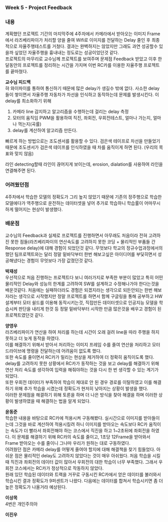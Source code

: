  ### Week 5 - Project Feedback
 ### **내용** 
 계획했던 프로젝트 기간의 마지막주에 4주차에서 카메라에서 받아오는 이미지 Frame에서 라즈베리파이가 처리할 양을 
 줄여 Wifi로 이미지를 전달하는 Delay 줄인 후 최종적으로 자율주행테스트를 거쳤다. 결과는 완벽하지는 않았지만 
 그래도 과연 성공할수 있을까 싶었던 자율주행을 흉내내는 정도로는 성공이었던것 같다.   
 프로젝트의 마무리로 교수님께 프로젝트를 보여주며 문제점 Feedback 받았고 이후 한달동안의 프로젝트를 정리하는 시간을 
 가지며 이번 RC카를 이용한 자율주행 프로젝트를 끝마쳤다.   
 
 **교수님 피드백**   
 햐
와이파이를 통하여 통신하기 때문에 많은 delay가 생길수 밖에 없다. 
사소한 delay들이 쌓이면서 자율주행 자동차가 차선을 인식하고 동작하는데 문제를 발생시킨다. 
이 delay를 최소화하기 위해 
1. 카메라 line 감지하고 알고리즘을 수행하는데 걸리는 delay 측정 
2. 모터의 움직임 PWM을 활용하여 직진, 좌회전, 우회전테스트, 얼마나 가는지, 얼마나 꺽는지(곡률)
3. delay를 계산하여 알고리즘 만든다. 


빠르게 하는 방법으로는 조도센서를 활용할 수 있다.  검은색 테이프로 차선을 만들었기 때문에 조도센서가 검은색 테이프를 인식하였을 때 차를 움직이게 하면 된다. (우리의 목표와 맞지 않음)

라인 detecting할때 라인이 끊어지게 보이는데, erosion, dialation를 사용하여 라인을 연결해주면 된다. 
   
 ### **어려웠던점**
 4주차에서 학습한 모델의 정확도가 그리 높지 않았기 때문에 기존의 정주행으로 학습한 모델에다가 역주행으로
 운전하는 데이터셋을 넣어 추가로 학습하니 학습률이 어마무시하게 떨어지는 현상이 발생했다.
 
 ### **배운점**  
 교수님의 Feedback과 실제로 프로젝트를 진행하면서 아무래도 처음이라 전혀 고려하진 못한 
 점들(라즈베리파이의 연산속도를 고려하지 못한 코딩 + 물리적인 부품들 간 Response delay)에 대해 경험이 되었던것 같다.
 무엇보다 학교의 정규수업과정에서의 했던 팀프로젝트와는 달리 정말 밑바닥부터 한번 해보고싶은 아이디어를 부딫히면서 성공해냈다는
 경험이 무엇보다 가장 값졌던것 같다.
 
 
 **박재성**   
 우선적으로 처음 진행하는 프로젝트다 보니 여러가지로 부족한 부분이 많았고 특히 어떤 물리적인 Delay와 
 성능의 한계를 고려하여 SW를 설계하고 수정해나가야 한다는것을 배운것같다. 처음에는 실패하더라도 경험은 되겠지라는
  생각으로 되든안되는 한번 해보자라는 생각으로 시작했지만 정말 프로젝트를 하면서 함께 구글링을 통해 공부하고
  HW설계부터 모터 쉴드를 이용해 동작시키는것, 직접만든 데이터셋으로 인공지능 모델을 학습시켜 판단을 내리게 한것 등
  정말 밑바닥부터 시작한 만큼 많은것을 배우고 경험이 된 프로젝트였던것 같다.
 
 **양영우**   
 라즈베리파이가 연산을 하여 처리를 하는데 시간이 오래 걸려 line을 따라 주행을 하지 못하고 더 늦게 동작을 하였다.   
 이를 해결하기 위해서 받아서 처리하는 이미지 프레임 수를 줄여 연산을 처리하고 모터 드라이브에 명령을 전달하는데 어려움이 없도록 했다.   
 또한 속도를 줄이면서 RC카가 밀리는 현상을 제거하여 더 정확히 움직이도록 했다. delay를 고려하지 못한 상황에서 RC카가 동작하는 것을 보고
 delay를 해결하기 위해 연산 처리 속도를 생각하여 입력을 해줘야하는 것을 다시 한 번 생각할 수 있는 계기가 되었다.   
 또한 우회전 데이터가 부족하여 학습이 제대로 안 된 경우 경로를 이탈하였고 이를 해결하기 위해 추가 학습을 시켰는데 정확도가 현저히 낮아지는 상황이 발생을 했다.   
 이러한 문제점을 해결하기 위해 토론을 하며 더 나은 방식을 찾아 해결을 하며 이러한 상황이 발생하였을 때 해결하는 법을 알게 되었다.

 **윤동준**   
 학습한 내용을 바탕으로 RC카에 적용시켜 구동해봤다. 실시간으로 이미지를 받아들이는데 그것을 바로 계산하여 적용시킬려 하니 이미지를 받아오는 속도보다 RC카 움직이는
 속도가 더 빨라서 좌회전해야 하는 코스에서 직진을 하고 1~2초뒤에 좌회전을 하였다. 이 문제를 해결하기 위해 RC카의 속도를 줄이고, 1초당 12Frame을 받아와서 Frame 
 받아오는 수를 줄이니 그나마 우리가 원하는 대로 구동하였다. 
 <br/>어려웠던 점은 카메라 delay를 어떻게 줄여야 할지에 대해 해결책을 찾기 힘들었다. 
 아쉬운 점은 물리적인 delay도 고려하지 않았다는 것이 매우 아쉬웠다. 
 처음 학습을 시킬때 직진과 좌회전의 데이터 값이 많아서 우회전의 대한 학습이 너무 부족했다. 그래서 우회전 코스에서는 RC카가 정상적으로 작동하지 않았다.  
 원래 있던 학습된 데이터와 트랙을 거꾸로 구동시킨 RC카에서 얻은 데이터를 불러와서 학습시킨 결과 정확도가 9퍼센트가 나왔다. 다음에는 데이터를 합쳐서 학습시키면
 좀 더 높은 정확도가 나올거라 예상된다. 
 
 **이상목**   
 4번은 개인주의아
 
 **이진우**   
 
 
